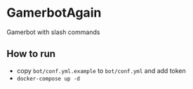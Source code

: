 # GamerbotAgain
Gamerbot with slash commands

## How to run
* copy `bot/conf.yml.example` to `bot/conf.yml` and add token
* `docker-compose up -d`